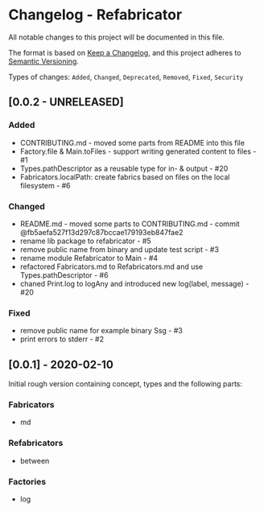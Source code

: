 # Changelog - Refabricator
All notable changes to this project will be documented in this file.

The format is based on [Keep a Changelog](https://keepachangelog.com/en/1.0.0/),
and this project adheres to [Semantic Versioning](https://semver.org/spec/v2.0.0.html).

Types of changes: `Added`, `Changed`, `Deprecated`, `Removed`, `Fixed`, `Security`

## [0.0.2 - UNRELEASED]
### Added
- CONTRIBUTING.md - moved some parts from README into this file
- Factory.file & Main.toFiles - support writing generated content to files - #1
- Types.pathDescriptor as a reusable type for in- & output - #20
- Fabricators.localPath: create fabrics based on files on the local filesystem - #6

### Changed
- README.md - moved some parts to CONTRIBUTING.md - commit @fb5aefa527f13d297c87bccae179193eb847fae2
- rename lib package to refabricator - #5
- remove public name from binary and update test script - #3
- rename module Refabricator to Main - #4
- refactored Fabricators.md to Refabricators.md and use Types.pathDescriptor - #6
- chaned Print.log to logAny and introduced new log(label, message) - #20

### Fixed
- remove public name for example binary Ssg - #3
- print errors to stderr - #2


## [0.0.1] - 2020-02-10
Initial rough version containing concept, types and the following parts:

### Fabricators
- md

### Refabricators
- between

### Factories
- log
